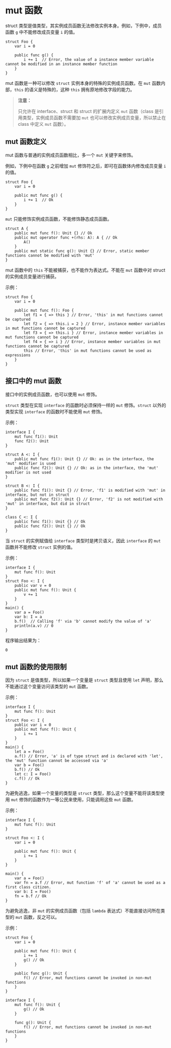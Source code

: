 # mut 函数

struct 类型是值类型，其实例成员函数无法修改实例本身。例如，下例中，成员函数 `g` 中不能修改成员变量 `i` 的值。

```cangjie
struct Foo {
    var i = 0

    public func g() {
        i += 1  // Error, the value of a instance member variable cannot be modified in an instance member function
    }
}
```

mut 函数是一种可以修改 `struct` 实例本身的特殊的实例成员函数。在 `mut` 函数内部，`this` 的语义是特殊的，这种 `this` 拥有原地修改字段的能力。

> **注意：**
>
> 只允许在 interface、struct 和 struct 的扩展内定义 `mut` 函数（class 是引用类型，实例成员函数不需要加 `mut` 也可以修改实例成员变量，所以禁止在 class 中定义 `mut` 函数）。

## mut 函数定义

mut 函数与普通的实例成员函数相比，多一个 `mut` 关键字来修饰。

例如，下例中在函数 `g` 之前增加 `mut` 修饰符之后，即可在函数体内修改成员变量 `i` 的值。

```cangjie
struct Foo {
    var i = 0

    public mut func g() {
        i += 1  // Ok
    }
}
```

`mut` 只能修饰实例成员函数，不能修饰静态成员函数。

```cangjie
struct A {
    public mut func f(): Unit {} // Ok
    public mut operator func +(rhs: A): A { // Ok
        A()
    }
    public mut static func g(): Unit {} // Error, static member functions cannot be modified with 'mut'
}
```

mut 函数中的 `this` 不能被捕获，也不能作为表达式。不能在 `mut` 函数中对 struct 的实例成员变量进行捕获。

示例：

```cangjie
struct Foo {
    var i = 0

    public mut func f(): Foo {
        let f1 = { => this } // Error, 'this' in mut functions cannot be captured
        let f2 = { => this.i = 2 } // Error, instance member variables in mut functions cannot be captured
        let f3 = { => this.i } // Error, instance member variables in mut functions cannot be captured
        let f4 = { => i } // Error, instance member variables in mut functions cannot be captured
        this // Error, 'this' in mut functions cannot be used as expressions
    }
}
```

## 接口中的 mut 函数

接口中的实例成员函数，也可以使用 `mut` 修饰。

`struct` 类型在实现 `interface` 的函数时必须保持一样的 `mut` 修饰。`struct` 以外的类型实现 `interface` 的函数时不能使用 `mut` 修饰。

示例：

```cangjie
interface I {
    mut func f1(): Unit
    func f2(): Unit
}

struct A <: I {
    public mut func f1(): Unit {} // Ok: as in the interface, the 'mut' modifier is used
    public func f2(): Unit {} // Ok: as in the interface, the 'mut' modifier is not used
}

struct B <: I {
    public func f1(): Unit {} // Error, 'f1' is modified with 'mut' in interface, but not in struct
    public mut func f2(): Unit {} // Error, 'f2' is not modified with 'mut' in interface, but did in struct
}

class C <: I {
    public func f1(): Unit {} // Ok
    public func f2(): Unit {} // Ok
}
```

当 `struct` 的实例赋值给 `interface` 类型时是拷贝语义，因此 `interface` 的 `mut` 函数并不能修改 `struct` 实例的值。

示例：

```cangjie
interface I {
    mut func f(): Unit
}
struct Foo <: I {
    public var v = 0
    public mut func f(): Unit {
        v += 1
    }
}
main() {
    var a = Foo()
    var b: I = a  
    b.f()  // Calling 'f' via 'b' cannot modify the value of 'a'
    println(a.v) // 0
}
```

程序输出结果为：

```text
0
```

## mut 函数的使用限制

因为 `struct` 是值类型，所以如果一个变量是 `struct` 类型且使用 `let` 声明，那么不能通过这个变量访问该类型的 `mut` 函数。

示例：

```cangjie
interface I {
    mut func f(): Unit
}
struct Foo <: I {
    public var i = 0
    public mut func f(): Unit {
        i += 1
    }
}
main() {
    let a = Foo()
    a.f() // Error, 'a' is of type struct and is declared with 'let', the 'mut' function cannot be accessed via 'a'
    var b = Foo()
    b.f() // Ok
    let c: I = Foo()
    c.f() // Ok
}
```

为避免逃逸，如果一个变量的类型是 `struct` 类型，那么这个变量不能将该类型使用 `mut` 修饰的函数作为一等公民来使用，只能调用这些 `mut` 函数。

示例：

```cangjie
interface I {
    mut func f(): Unit
}

struct Foo <: I {
    var i = 0

    public mut func f(): Unit {
        i += 1
    }
}

main() {
    var a = Foo()
    var fn = a.f // Error, mut function 'f' of 'a' cannot be used as a first class citizen.
    var b: I = Foo()
    fn = b.f // Ok
}
```

为避免逃逸，非 `mut` 的实例成员函数（包括 `lambda` 表达式）不能直接访问所在类型的 `mut` 函数，反之可以。

示例：

```cangjie
struct Foo {
    var i = 0

    public mut func f(): Unit {
        i += 1
        g() // Ok
    }

    public func g(): Unit {
        f() // Error, mut functions cannot be invoked in non-mut functions
    }
}

interface I {
    mut func f(): Unit {
        g() // Ok
    }

    func g(): Unit {
        f() // Error, mut functions cannot be invoked in non-mut functions
    }
}
```
